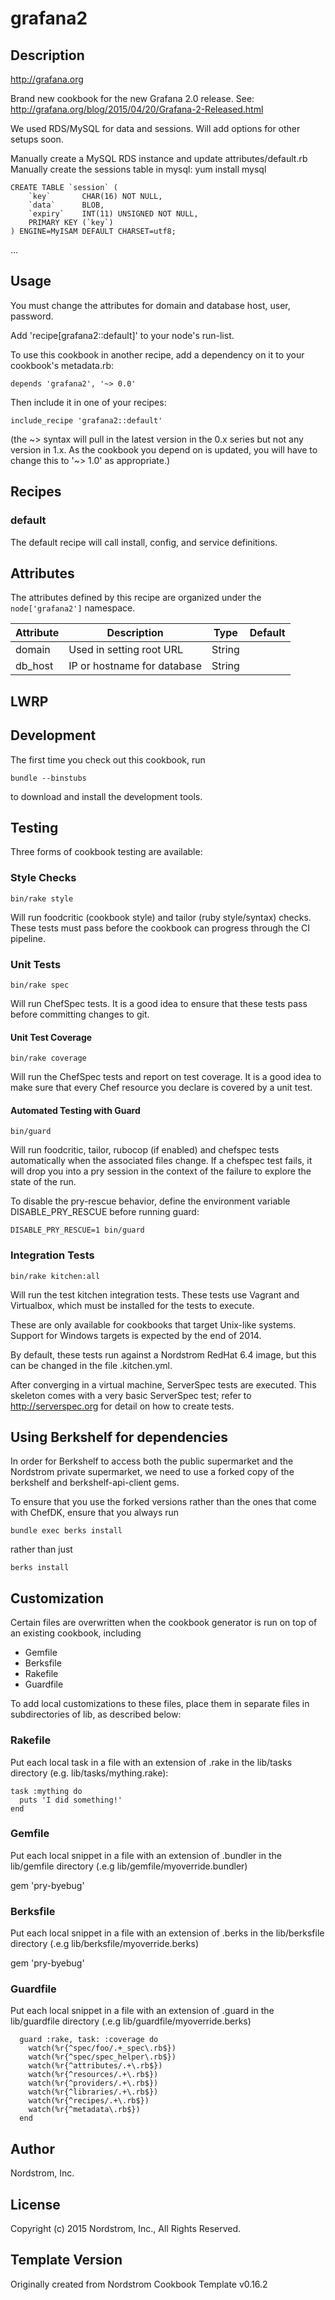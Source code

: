 # grafana2


## Description
http://grafana.org

Brand new cookbook for the new Grafana 2.0 release. See:
http://grafana.org/blog/2015/04/20/Grafana-2-Released.html

We used RDS/MySQL for data and sessions. Will add options for other setups soon.

Manually create a MySQL RDS instance and update attributes/default.rb
Manually create the sessions table in mysql:
yum install mysql

```
CREATE TABLE `session` (
    `key`       CHAR(16) NOT NULL,
    `data`      BLOB,
    `expiry`    INT(11) UNSIGNED NOT NULL,
    PRIMARY KEY (`key`)
) ENGINE=MyISAM DEFAULT CHARSET=utf8;
```
...

## Usage

You must change the attributes for domain and database host, user, password.

Add 'recipe[grafana2::default]' to your node's run-list.

To use this cookbook in another recipe, add a dependency on it to your
cookbook's metadata.rb:

    depends 'grafana2', '~> 0.0'

Then include it in one of your recipes:

    include_recipe 'grafana2::default'

(the ~> syntax will pull in the latest version in the 0.x series but
not any version in 1.x.  As the cookbook you depend on is updated, you
will have to change this to '~> 1.0' as appropriate.)

## Recipes

### default

The default recipe will call install, config, and service definitions.

## Attributes

The attributes defined by this recipe are organized under the
`node['grafana2']` namespace.

Attribute | Description | Type   | Default
----------|-------------|--------|--------
domain    | Used in setting root URL | String | 
db_host | IP or hostname for database | String |

## LWRP

## Development

The first time you check out this cookbook, run

    bundle --binstubs

to download and install the development tools.

## Testing

Three forms of cookbook testing are available:

### Style Checks

    bin/rake style

Will run foodcritic (cookbook style) and tailor (ruby style/syntax)
checks. These tests must pass before the cookbook can progress
through the CI pipeline.

### Unit Tests

    bin/rake spec

Will run ChefSpec tests.  It is a good idea to ensure that these
tests pass before committing changes to git.

#### Unit Test Coverage

    bin/rake coverage

Will run the ChefSpec tests and report on test coverage.  It is a
good idea to make sure that every Chef resource you declare is covered
by a unit test.

#### Automated Testing with Guard

    bin/guard

Will run foodcritic, tailor, rubocop (if enabled) and chefspec tests
automatically when the associated files change.  If a chefspec test
fails, it will drop you into a pry session in the context of the
failure to explore the state of the run.

To disable the pry-rescue behavior, define the environment variable
DISABLE_PRY_RESCUE before running guard:

    DISABLE_PRY_RESCUE=1 bin/guard

### Integration Tests

    bin/rake kitchen:all

Will run the test kitchen integration tests.  These tests use Vagrant
and Virtualbox, which must be installed for the tests to execute.

These are only available for cookbooks that target Unix-like systems.
Support for Windows targets is expected by the end of 2014.

By default, these tests run against a Nordstrom RedHat 6.4 image, but
this can be changed in the file .kitchen.yml.

After converging in a virtual machine, ServerSpec tests are executed.
This skeleton comes with a very basic ServerSpec test; refer to
http://serverspec.org for detail on how to create tests.

## Using Berkshelf for dependencies

In order for Berkshelf to access both the public supermarket and
the Nordstrom private supermarket, we need to use a forked copy of
the berkshelf and berkshelf-api-client gems.

To ensure that you use the forked versions rather than the ones that
come with ChefDK, ensure that you always run

    bundle exec berks install

rather than just

    berks install

## Customization

Certain files are overwritten when the cookbook generator is run on top
of an existing cookbook, including

* Gemfile
* Berksfile
* Rakefile
* Guardfile

To add local customizations to these files, place them in separate files
in subdirectories of lib, as described below:

### Rakefile

Put each local task in a file with an extension of .rake in the lib/tasks
directory (e.g. lib/tasks/mything.rake):

    task :mything do
      puts 'I did something!'
    end

### Gemfile

Put each local snippet in a file with an extension of .bundler in the lib/gemfile
directory (.e.g lib/gemfile/myoverride.bundler)

   gem 'pry-byebug'

### Berksfile

Put each local snippet in a file with an extension of .berks in the lib/berksfile
directory (.e.g lib/berksfile/myoverride.berks)

   gem 'pry-byebug'

### Guardfile

Put each local snippet in a file with an extension of .guard in the lib/guardfile
directory (.e.g lib/guardfile/myoverride.berks)

```
  guard :rake, task: :coverage do
    watch(%r{^spec/foo/.+_spec\.rb$})
    watch(%r{^spec/spec_helper\.rb$})
    watch(%r{^attributes/.+\.rb$})
    watch(%r{^resources/.+\.rb$})
    watch(%r{^providers/.+\.rb$})
    watch(%r{^libraries/.+\.rb$})
    watch(%r{^recipes/.+\.rb$})
    watch(%r{^metadata\.rb$})
  end
```

## Author

Nordstrom, Inc.

## License

Copyright (c) 2015 Nordstrom, Inc., All Rights Reserved.

## Template Version

Originally created from Nordstrom Cookbook Template v0.16.2
